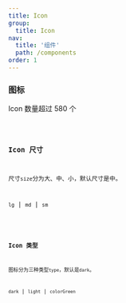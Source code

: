 ```yaml
---
title: Icon
group:
  title: Icon
nav:
  title: '组件'
  path: /components
order: 1
---
```


### 图标

Icon 数量超过 580 个

<code src="./demos/base.tsx" inline/>

### Icon 尺寸

尺寸`size`分为大、中、小，默认尺寸是中。

`lg` | `md` | `sm`

<code src="./demos/size.tsx" />

### Icon 类型

图标分为三种类型`type`，默认是`dark`。

`dark` | `light` | `colorGreen`

<code src="./demos/type.tsx" background='#e1f1e1' />
